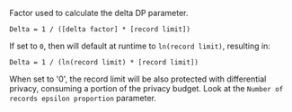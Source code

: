 Factor used to calculate the delta DP parameter.

`Delta = 1 / ([delta factor] * [record limit])`

If set to `0`, then will default at runtime to `ln(record limit)`, resulting in:

`Delta = 1 / (ln(record limit) * [record limit])`

When set to '0', the record limit will be also protected with differential privacy, consuming a portion of the privacy budget. Look at the `Number of records epsilon proportion` parameter.
